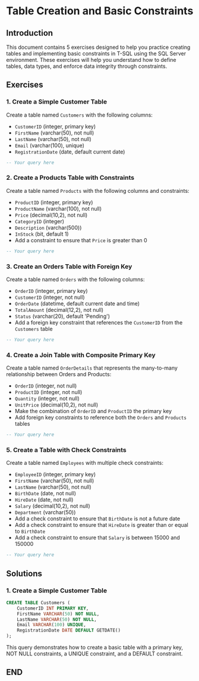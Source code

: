 # Table Creation and Basic Constraints

## Introduction

This document contains 5 exercises designed to help you practice creating tables and implementing basic constraints in T-SQL using the SQL Server environment. These exercises will help you understand how to define tables, data types, and enforce data integrity through constraints.

## **Exercises**

### 1. Create a Simple Customer Table

Create a table named `Customers` with the following columns:

- `CustomerID` (integer, primary key)
- `FirstName` (varchar(50), not null)
- `LastName` (varchar(50), not null)
- `Email` (varchar(100), unique)
- `RegistrationDate` (date, default current date)

```sql
-- Your query here
```

### 2. Create a Products Table with Constraints

Create a table named `Products` with the following columns and constraints:

- `ProductID` (integer, primary key)
- `ProductName` (varchar(100), not null)
- `Price` (decimal(10,2), not null)
- `CategoryID` (integer)
- `Description` (varchar(500))
- `InStock` (bit, default 1)
- Add a constraint to ensure that `Price` is greater than 0

```sql
-- Your query here
```

### 3. Create an Orders Table with Foreign Key

Create a table named `Orders` with the following columns:

- `OrderID` (integer, primary key)
- `CustomerID` (integer, not null)
- `OrderDate` (datetime, default current date and time)
- `TotalAmount` (decimal(12,2), not null)
- `Status` (varchar(20), default 'Pending')
- Add a foreign key constraint that references the `CustomerID` from the `Customers` table

```sql
-- Your query here
```

### 4. Create a Join Table with Composite Primary Key

Create a table named `OrderDetails` that represents the many-to-many relationship between Orders and Products:

- `OrderID` (integer, not null)
- `ProductID` (integer, not null)
- `Quantity` (integer, not null)
- `UnitPrice` (decimal(10,2), not null)
- Make the combination of `OrderID` and `ProductID` the primary key
- Add foreign key constraints to reference both the `Orders` and `Products` tables

```sql
-- Your query here
```

### 5. Create a Table with Check Constraints

Create a table named `Employees` with multiple check constraints:

- `EmployeeID` (integer, primary key)
- `FirstName` (varchar(50), not null)
- `LastName` (varchar(50), not null)
- `BirthDate` (date, not null)
- `HireDate` (date, not null)
- `Salary` (decimal(10,2), not null)
- `Department` (varchar(50))
- Add a check constraint to ensure that `BirthDate` is not a future date
- Add a check constraint to ensure that `HireDate` is greater than or equal to `BirthDate`
- Add a check constraint to ensure that `Salary` is between 15000 and 150000

```sql
-- Your query here
```

## **Solutions**

### 1. Create a Simple Customer Table

```sql
CREATE TABLE Customers (
    CustomerID INT PRIMARY KEY,
    FirstName VARCHAR(50) NOT NULL,
    LastName VARCHAR(50) NOT NULL,
    Email VARCHAR(100) UNIQUE,
    RegistrationDate DATE DEFAULT GETDATE()
);
```

This query demonstrates how to create a basic table with a primary key, NOT NULL constraints, a UNIQUE constraint, and a DEFAULT constraint.

## **END**
